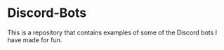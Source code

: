 # Discord-Bots
This is a repository that contains examples of some of the Discord bots I have made for fun.
